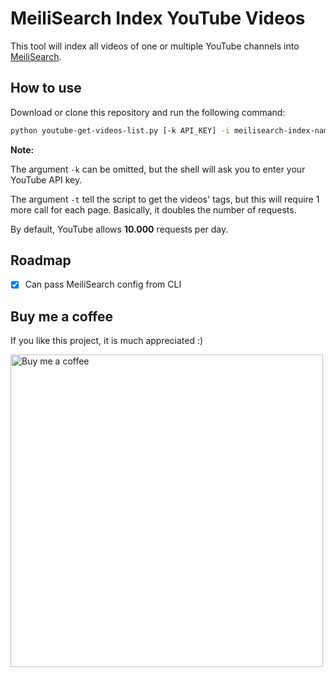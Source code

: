 # MeiliSearch Index YouTube Videos

This tool will index all videos of one or multiple YouTube channels into [MeiliSearch](https://www.meilisearch.com).

## How to use

Download or clone this repository and run the following command:

```bash
python youtube-get-videos-list.py [-k API_KEY] -i meilisearch-index-name CHANNEL_ID CHANNEL_ID [-t] -i meilisearch-another-index-name CHANNEL_ID CHANNEL_ID CHANNEL_ID [-t]
```

**Note:**

The argument `-k` can be omitted, but the shell will ask you to enter your YouTube API key.

The argument `-t` tell the script to get the videos' tags, but this will require 1 more call for each page. Basically, it doubles the number of requests.

By default, YouTube allows **10.000** requests per day.

## Roadmap

- [x] Can pass MeiliSearch config from CLI

## Buy me a coffee

If you like this project, it is much appreciated :)

<a href="https://www.buymeacoffee.com/cronos87" title="Buy me a coffee"><img src="https://img.buymeacoffee.com/api/?url=aHR0cHM6Ly9pbWcuYnV5bWVhY29mZmVlLmNvbS9hcGkvP25hbWU9Q3Jvbm9zODcmc2l6ZT0zMDAmYmctaW1hZ2U9Ym1jJmJhY2tncm91bmQ9ZmY4MTNm&creator=Cronos87&design_code=1&design_color=%23ff813f&slug=cronos87" alt="Buy me a coffee" width="500"></a>
